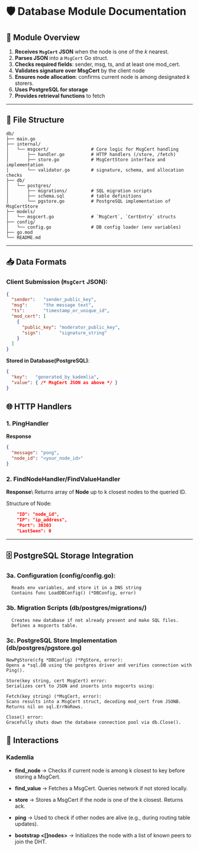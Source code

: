 # 🛡️ Database Module Documentation

## 📌 Module Overview

1. **Receives `MsgCert` JSON** when the node is one of the *k* nearest.
2. **Parses JSON** into a `MsgCert` Go struct.
3. **Checks required fields**: sender, msg, ts, and at least one mod_cert.
5. **Validates signature over MsgCert** by the client node
4. **Ensures node allocation**: confirms current node is among designated *k* storers.
6. **Uses PostgreSQL for storage** 
7. **Provides retrieval functions** to fetch
---

## 📁 File Structure
```
db/
├── main.go            
├── internal/
│   └── msgcert/                # Core logic for MsgCert handling
│       ├── handler.go          # HTTP handlers (/store, /fetch)
│       ├── store.go            # MsgCertStore interface and implementation
│       └── validator.go        # signature, schema, and allocation checks
├── db/
│   └── postgres/
│       ├── migrations/         # SQL migration scripts
│       ├── schema.sql          # table definitions
│       └── pgstore.go          # PostgreSQL implementation of MsgCertStore
├── models/
│   └── msgcert.go              # `MsgCert`, `CertEntry` structs
├── config/
│   └── config.go               # DB config loader (env variables)
├── go.mod
└── README.md
```

---


## 📥 Data Formats

### Client Submission (`MsgCert` JSON):
```json
{
  "sender":   "sender_public_key",
  "msg":      "the message text",
  "ts":       "timestamp_or_unique_id",
  "mod_cert": [
    {
      "public_key": "moderator_public_key",
      "sign":       "signature_string"
    }
  ]
}
```

**Stored in Database(PostgreSQL)**:
```json
{
  "key":   "generated_by_kademlia",
  "value": { /* MsgCert JSON as above */ }
}
```

## 🌐 HTTP Handlers

### 1. **PingHandler**
**Response**
```json
{
  "message": "pong",
  "node_id": "<your_node_id>"
}   
```
### 2. **FindNodeHandler/FindValueHandler**
**Response**\ 
Returns array of **Node** up to k closest nodes to the queried ID.

Structure of Node:
```json
    "ID": "node_id",
    "IP": "ip_address",
    "Port": 30303
    "LastSeen": 0
```
---

## 🗄️ PostgreSQL Storage Integration

 ### 3a. Configuration (config/config.go): 
      Reads env variables, and store it in a DNS string
      Contains func LoadDBConfig() (*DBConfig, error)

### 3b. Migration Scripts (db/postgres/migrations/)
      Creates new database if not already present and make SQL files.
      Defines a msgcerts table.

### 3c. PostgreSQL Store Implementation (db/postgres/pgstore.go)
    NewPgStore(cfg *DBConfig) (*PgStore, error):
    Opens a *sql.DB using the postgres driver and verifies connection with Ping().

    Store(key string, cert MsgCert) error:
    Serializes cert to JSON and inserts into msgcerts using:

    Fetch(key string) (*MsgCert, error):
    Scans results into a MsgCert struct, decoding mod_cert from JSONB. Returns nil on sql.ErrNoRows.

    Close() error:
    Gracefully shuts down the database connection pool via db.Close().
 

## 🔄 Interactions

### Kademlia
- **find_node <key>**
→ Checks if current node is among k closest to key before storing a MsgCert.

- **find_value <key>**
→ Fetches a MsgCert. Queries network if not stored locally.

- **store <key> <val>**
→ Stores a MsgCert if the node is one of the k closest. Returns ack.

- **ping**
→ Used to check if other nodes are alive (e.g., during routing table updates).

- **bootstrap <[]nodes>**
→ Initializes the node with a list of known peers to join the DHT.


